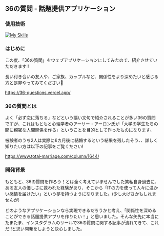 ## 36の質問 - 話題提供アプリケーション
### 使用技術
[![My Skills](https://skillicons.dev/icons?i=nextjs,ts,tailwind,vercel,prisma,supabase)](https://skillicons.dev)

### はじめに
この度、「36の質問」をウェブアプリケーションにしてみたので、紹介させていただきます!!

長い付き合いの友人や、ご家族、カップルなど、関係性をより深めたいと感じる方と是非やってみてください🙌

https://36-questions.vercel.app/

### 36の質問とは
よく「必ず恋に落ちる」などという謳い文句で紹介されることが多い36の質問ですが、これはもともと心理学者のアーサー・アーロン氏が「大学の学生たちの間に親密な人間関係を作る」ということを目的として作ったものになります。

被験者のうち2人は実際に6カ月後に結婚するという結果を残したそう、、詳しく知りたい方は以下の記事をご覧ください!

https://www.total-marriage.com/column/1644/

### 開発背景
もともと、36の質問を作ろう！とは全く考えていませんでした笑私自身過去に、ある友人の優しさに救われた経験があり、そこから「ITの力を使って人々に温かい感情を届けたい」という夢を持つようになりました。(少し大げさかもしれませんが)

どのようなアプリケーションなら実現できるだろうかと考え、「関係性を深めることができる話題提供アプリを作りたい！」と思いました。そんな矢先に本当にたまたま、インスタグラムのリールで36の質問に関する記事が流れてきて、これだ!!と思い開発をしようと決心しました。
